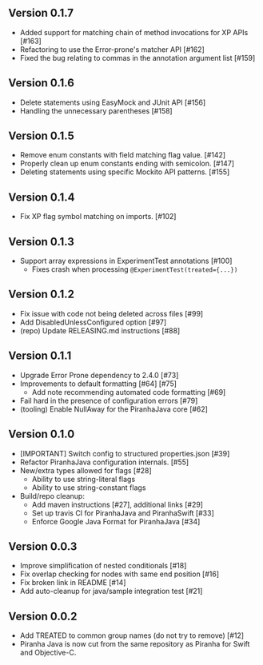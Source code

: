 Version 0.1.7
-------------
* Added support for matching chain of method invocations for XP APIs [#163]
* Refactoring to use the Error-prone's matcher API [#162]
* Fixed the bug relating to commas in the annotation argument list [#159]

Version 0.1.6
-------------
* Delete statements using EasyMock and JUnit API [#156]
* Handling the unnecessary parentheses [#158]

Version 0.1.5
-------------
* Remove enum constants with field matching flag value. [#142]
* Properly clean up enum constants ending with semicolon. [#147]
* Deleting statements using specific Mockito API patterns. [#155]

Version 0.1.4
-------------
* Fix XP flag symbol matching on imports. [#102]

Version 0.1.3
-------------
* Support array expressions in ExperimentTest annotations [#100]
   - Fixes crash when processing `@ExperimentTest(treated={...})`

Version 0.1.2
-------------
* Fix issue with code not being deleted across files [#99]
* Add DisabledUnlessConfigured option [#97]
* (repo) Update RELEASING.md instructions [#88]

Version 0.1.1
-------------
* Upgrade Error Prone dependency to 2.4.0 [#73]
* Improvements to default formatting [#64] [#75]
   - Add note recommending automated code formatting [#69]
* Fail hard in the presence of configuration errors [#79]
* (tooling) Enable NullAway for the PiranhaJava core [#62]

Version 0.1.0
-------------
* [IMPORTANT] Switch config to structured properties.json [#39] 
* Refactor PiranhaJava configuration internals. [#55]
* New/extra types allowed for flags [#28]
  - Ability to use string-literal flags
  - Ability to use string-constant flags
* Build/repo cleanup:
  - Add maven instructions [#27], additional links [#29]
  - Set up travis CI for PiranhaJava and PiranhaSwift [#33]
  - Enforce Google Java Format for PiranhaJava [#34]

Version 0.0.3
-------------
* Improve simplification of nested conditionals [#18]
* Fix overlap checking for nodes with same end position [#16]
* Fix broken link in README [#14]
* Add auto-cleanup for java/sample integration test [#21]

Version 0.0.2
-------------
* Add TREATED to common group names (do not try to remove) [#12]
* Piranha Java is now cut from the same repository as 
  Piranha for Swift and Objective-C.
